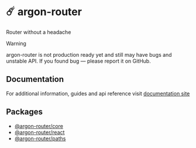 # ☄️ argon-router

Router without a headache

> [!WARNING]
> argon-router is not production ready yet and still may have bugs and unstable API. If you found bug — please report it on GitHub.

## Documentation

For additional information, guides and api reference visit [documentation site](https://movpushmov.dev/argon-router/)

## Packages

- [@argon-router/core](https://www.npmjs.com/package/@argon-router/core)
- [@argon-router/react](https://www.npmjs.com/package/@argon-router/react)
- [@argon-router/paths](https://www.npmjs.com/package/@argon-router/paths)
